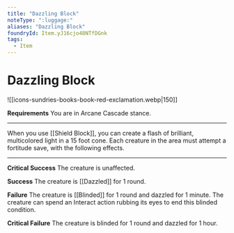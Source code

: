 ```yaml
---
title: "Dazzling Block"
noteType: ":luggage:"
aliases: "Dazzling Block"
foundryId: Item.yJ16cjo48NTfDGnk
tags:
  - Item
---
```


# Dazzling Block
![[icons-sundries-books-book-red-exclamation.webp|150]]

**Requirements** You are in Arcane Cascade stance.

* * *

When you use [[Shield Block]], you can create a flash of brilliant, multicolored light in a 15 foot cone. Each creature in the area must attempt a fortitude  save, with the following effects.

* * *

**Critical Success** The creature is unaffected.

**Success** The creature is [[Dazzled]] for 1 round.

**Failure** The creature is [[Blinded]] for 1 round and dazzled for 1 minute. The creature can spend an Interact action rubbing its eyes to end this blinded condition.

**Critical Failure** The creature is blinded for 1 round and dazzled for 1 hour.
